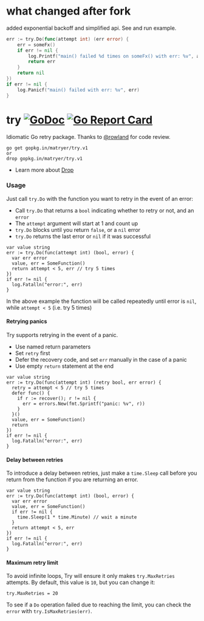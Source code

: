 # what changed after fork

added exponential backoff and simplified api. See and run example.

```go
err := try.Do(func(attempt int) (err error) {
	err = someFx()
	if err != nil {
		log.Printf("main() failed %d times on someFx() with err: %v", attempt, err)
		return err
	}
	return nil
})
if err != nil {
	log.Panicf("main() failed with err: %v", err)
}
```

# try [![GoDoc](https://godoc.org/github.com/matryer/try?status.svg)](https://godoc.org/github.com/matryer/try) [![Go Report Card](https://goreportcard.com/badge/github.com/matryer/try)](https://goreportcard.com/report/github.com/matryer/try)

Idiomatic Go retry package. Thanks to [@rowland](https://github.com/rowland) for code review.

```
go get gopkg.in/matryer/try.v1
or
drop gopkg.in/matryer/try.v1
```

* Learn more about [Drop](https://github.com/matryer/drop)

### Usage

Just call `try.Do` with the function you want to retry in the event of an error:

  * Call `try.Do` that returns a `bool` indicating whether to retry or not, and an `error` 
  * The `attempt` argument will start at 1 and count up
  * `try.Do` blocks until you return `false`, or a `nil` error
  * `try.Do` returns the last error or `nil` if it was successful

```
var value string
err := try.Do(func(attempt int) (bool, error) {
  var err error
  value, err = SomeFunction()
  return attempt < 5, err // try 5 times
})
if err != nil {
  log.Fatalln("error:", err)
}
```

In the above example the function will be called repeatedly until error is `nil`, while `attempt < 5` (i.e. try 5 times)

#### Retrying panics

Try supports retrying in the event of a panic.

  * Use named return parameters
  * Set `retry` first
  * Defer the recovery code, and set `err` manually in the case of a panic
  * Use empty `return` statement at the end

```
var value string
err := try.Do(func(attempt int) (retry bool, err error) {
  retry = attempt < 5 // try 5 times
  defer func() {
    if r := recover(); r != nil {
      err = errors.New(fmt.Sprintf("panic: %v", r))
    }
  }()
  value, err = SomeFunction()
  return
})
if err != nil {
  log.Fatalln("error:", err)
}
```

#### Delay between retries

To introduce a delay between retries, just make a `time.Sleep` call before you return from the function if you are returning an error.

```
var value string
err := try.Do(func(attempt int) (bool, error) {
  var err error
  value, err = SomeFunction()
  if err != nil {
    time.Sleep(1 * time.Minute) // wait a minute
  }
  return attempt < 5, err
})
if err != nil {
  log.Fatalln("error:", err)
}
```

#### Maximum retry limit

To avoid infinite loops, Try will ensure it only makes `try.MaxRetries` attempts. By default, this value is `10`, but you can change it:

```
try.MaxRetries = 20
```

To see if a `Do` operation failed due to reaching the limit, you can check the `error` with `try.IsMaxRetries(err)`.
